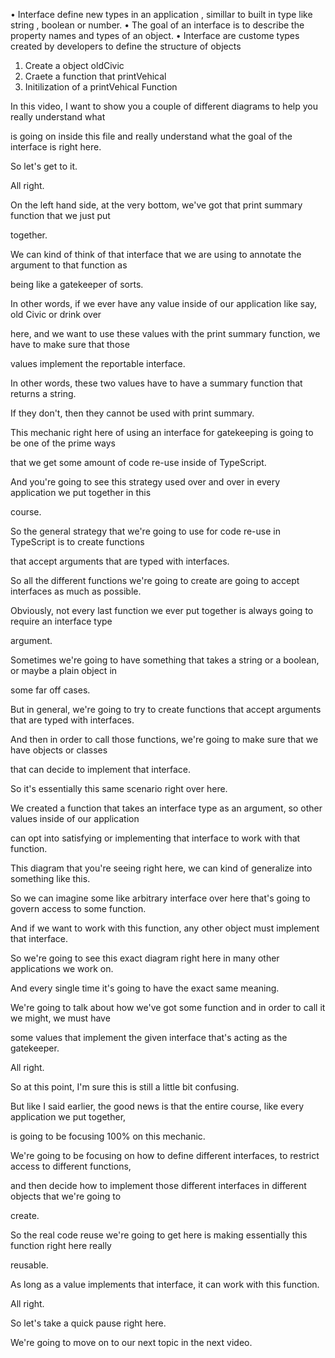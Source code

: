 <!-- Lec39 -->

• Interface define new types in an application , simillar to built in type like string , boolean or number.
• The goal of an interface is to describe the property names and types of an object.
• Interface are custome types created by developers to define the structure of objects

<!-- Lec40 -->

1. Create a object oldCivic
2. Craete a function that printVehical
3. Initilization of a printVehical Function

<!-- lec45 -->

In this video, I want to show you a couple of different diagrams to help you really understand what

is going on inside this file and really understand what the goal of the interface is right here.

So let's get to it.

All right.

On the left hand side, at the very bottom, we've got that print summary function that we just put

together.

We can kind of think of that interface that we are using to annotate the argument to that function as

being like a gatekeeper of sorts.

In other words, if we ever have any value inside of our application like say, old Civic or drink over

here, and we want to use these values with the print summary function, we have to make sure that those

values implement the reportable interface.

In other words, these two values have to have a summary function that returns a string.

If they don't, then they cannot be used with print summary.

This mechanic right here of using an interface for gatekeeping is going to be one of the prime ways

that we get some amount of code re-use inside of TypeScript.

And you're going to see this strategy used over and over in every application we put together in this

course.

So the general strategy that we're going to use for code re-use in TypeScript is to create functions

that accept arguments that are typed with interfaces.

So all the different functions we're going to create are going to accept interfaces as much as possible.

Obviously, not every last function we ever put together is always going to require an interface type

argument.

Sometimes we're going to have something that takes a string or a boolean, or maybe a plain object in

some far off cases.

But in general, we're going to try to create functions that accept arguments that are typed with interfaces.

And then in order to call those functions, we're going to make sure that we have objects or classes

that can decide to implement that interface.

So it's essentially this same scenario right over here.

We created a function that takes an interface type as an argument, so other values inside of our application

can opt into satisfying or implementing that interface to work with that function.

This diagram that you're seeing right here, we can kind of generalize into something like this.

So we can imagine some like arbitrary interface over here that's going to govern access to some function.

And if we want to work with this function, any other object must implement that interface.

So we're going to see this exact diagram right here in many other applications we work on.

And every single time it's going to have the exact same meaning.

We're going to talk about how we've got some function and in order to call it we might, we must have

some values that implement the given interface that's acting as the gatekeeper.

All right.

So at this point, I'm sure this is still a little bit confusing.

But like I said earlier, the good news is that the entire course, like every application we put together,

is going to be focusing 100% on this mechanic.

We're going to be focusing on how to define different interfaces, to restrict access to different functions,

and then decide how to implement those different interfaces in different objects that we're going to

create.

So the real code reuse we're going to get here is making essentially this function right here really

reusable.

As long as a value implements that interface, it can work with this function.

All right.

So let's take a quick pause right here.

We're going to move on to our next topic in the next video.

